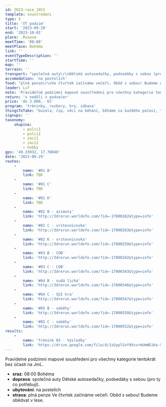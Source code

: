 ```yaml
---
id: 2023-race_1853
template: soustredeni
type: S
title: 'VT podzim'
start: '2023-09-28'
end: '2023-10-01'
place: .Rusava
meetTime: '08:00'
meetPlace: Bohéma
link: ''
eventTypeDescription: ''
startTime: ''
map: ''
terrain: ''
transport: "společná auty\r\nDětské autosedačky, podsedáky s sebou (pro ty co potřebují)."
accomodation: 'na postelích'
food: "plná penze\r\nVe čtvrtek začínáme večeří. Oběd s sebou! Budeme obědvat v lese."
leader: Luf
note: 'Pravidelné podzimní mapové soustředení pro všechny kategorie tentokrát bez účasti na JmL.'
return: 'v neděli v podvečer'
price: 'do 3.000,- Kč'
program: 'tréninky, rozbory, hry, zábava'
thingsToTake: "buzola, čip, věci na běhání, běháme za každého počasí, takže nezapomeňte si přibalit teplouše...\r\nI oblečení na sebe přizpůsobit počasí. Nezapomeňte na dostatek teplého oblečení na sebe :o))."
signups: ''
taxonomy:
    skupina:
        - pulci1
        - pulci2
        - zaci1
        - zaci2
        - hobby
gps: '49.33932, 17.70046'
date: '2023-09-29'
routes:
    -
        name: '#01 B'
        link: TBD
    -
        name: '#01 C'
        link: TBD
    -
        name: '#01 K'
        link: TBD
    -
        name: '#02 B - azimuty'
        link: 'http://3drerun.worldofo.com/?id=-17000262&type=info'
    -
        name: '#02 C - vrstevnicovka'
        link: 'http://3drerun.worldofo.com/?id=-17000263&type=info'
    -
        name: '#02 K - vrstevnicovka'
        link: 'http://3drerun.worldofo.com/?id=-17000259&type=info'
    -
        name: '#03 B - COB'
        link: 'http://3drerun.worldofo.com/?id=-17000342&type=info'
    -
        name: '#03 C - COB'
        link: 'http://3drerun.worldofo.com/?id=-17000343&type=info'
    -
        name: '#04 B - sudá lichá'
        link: 'http://3drerun.worldofo.com/?id=-17000546&type=info'
    -
        name: '#04 C - SUI hra'
        link: 'http://3drerun.worldofo.com/?id=-17000547&type=info'
    -
        name: '#05 B - seběhy'
        link: 'http://3drerun.worldofo.com/?id=-17000550&type=info'
    -
        name: '#05 C - seběhy'
        link: 'http://3drerun.worldofo.com/?id=-17000552&type=info'
results:
    -
        name: 'Trénink 03 - Výsledky'
        link: 'https://drive.google.com/file/d/1sUyplSvY9XsvrmUmWEiKa-S1s3Mkz_-H/view?usp=sharing'
---
```


Pravidelné podzimní mapové soustředení pro všechny kategorie tentokrát bez účasti na JmL.
* **sraz**: 08:00 Bohéma
* **doprava**: společná auty
Dětské autosedačky, podsedáky s sebou (pro ty co potřebují).
* **ubytování**: na postelích
* **strava**: plná penze
Ve čtvrtek začínáme večeří. Oběd s sebou! Budeme obědvat v lese.

